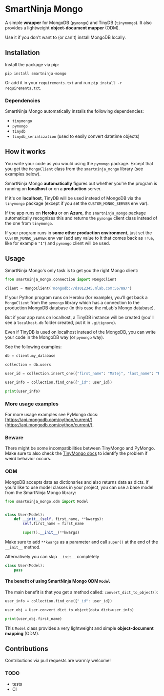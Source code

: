 # SmartNinja Mongo

A simple **wrapper** for MongoDB (`pymongo`) and TinyDB (`tinymongo`). It also provides a lightweight **object-document mapper** (ODM).

Use it if you don't want to (or can't) install MongoDB locally.

## Installation

Install the package via pip:

	pip install smartninja-mongo

Or add it in your `requirements.txt` and run `pip install -r requirements.txt`.

### Dependencies

SmartNinja Mongo automatically installs the following dependencies:

- `tinymongo`
- `pymongo`
- `tinydb`
- `tinydb_serialization` (used to easily convert datetime objects)

## How it works

You write your code as you would using the `pymongo` package. Except that you get the `MongoClient` class from the `smartninja_mongo` library (see examples below).

SmartNinja Mongo **automatically** figures out whether you're the program is running on **localhost** or on a **production** server.

If it's on **localhost**, TinyDB will be used instead of MongoDB via the `tinymongo` package (except if you set the `CUSTOM_MONGO_SERVER` env var).

If the app runs on **Heroku** or on **Azure**, the `smartninja_mongo` package automatically recognizes this and returns the `pymongo` client class instead of the one from `tinymongo`.

If your program runs in **some other production environment**, just set the `CUSTOM_MONGO_SERVER` env var (add any value to it that comes back as `True`, like for example `"1"`) and `pymongo` client will be used.

## Usage

SmartNinja Mongo's only task is to get you the right Mongo client:

```python
from smartninja_mongo.connection import MongoClient

client = MongoClient('mongodb://ds012345.mlab.com:56789/')
```

If your Python program runs on Heroku (for example), you'll get back a `MongoClient` from the `pymongo` library which has a connection to the production MongoDB database (in this case the mLab's Mongo database).

But if your app runs on localhost, a TinyDB instance will be created (you'll see a `localhost.db` folder created, put it in `.gitignore`).

Even if TinyDB is used on localhost instead of the MongoDB, you can write your code in the MongoDB way (or `pymongo` way).

See the following examples:

```python
db = client.my_database

collection = db.users

user_id = collection.insert_one({"first_name": "Matej", "last_name": "Ramuta", "year_born": 1987, "created": datetime.datetime.now()}).inserted_id

user_info = collection.find_one({"_id": user_id})

print(user_info)
```

### More usage examples

For more usage examples see PyMongo docs: [https://api.mongodb.com/python/current/](https://api.mongodb.com/python/current/).

### Beware

There might be some incompatibilities between TinyMongo and PyMongo. Make sure to also check the [TinyMongo docs](https://tinydb.readthedocs.io/en/latest/index.html) to identify the problem if weird behavior occurs.

### ODM

MongoDB accepts data as dictionaries and also returns data as dicts. If you'd like to use model classes in your project, you can use a base model from the SmartNinja Mongo library:

```python
from smartninja_mongo.odm import Model


class User(Model):
    def __init__(self, first_name, **kwargs):
        self.first_name = first_name

        super().__init__(**kwargs)
```

Make sure to add `**kwargs` as a parameter and call `super()` at the end of the `__init__` method.

Alternatively you can skip `__init__` completely

```python
class User(Model):
	pass
```

#### The benefit of using SmartNinja Mongo ODM `Model`

The main benefit is that you get a method called: `convert_dict_to_object()`:

```python
user_info = collection.find_one({"_id": user_id})

user_obj = User.convert_dict_to_object(data_dict=user_info)

print(user_obj.first_name)
```

This `Model` class provides a very lightweight and simple **object-document mapping** (ODM).

## Contributions

Contributions via pull requests are warmly welcome!

### TODO

- tests
- CI